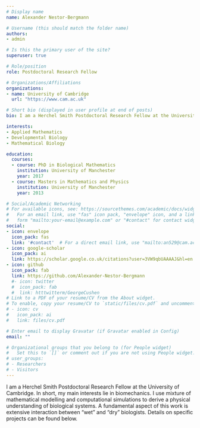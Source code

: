 ```yaml
---
# Display name
name: Alexander Nestor-Bergmann

# Username (this should match the folder name)
authors:
- admin

# Is this the primary user of the site?
superuser: true

# Role/position
role: Postdoctoral Research Fellow

# Organizations/Affiliations
organizations:
- name: University of Cambridge
  url: "https://www.cam.ac.uk"

# Short bio (displayed in user profile at end of posts)
bio: I am a Herchel Smith Postdoctoral Research Fellow at the University of Cambridge. My research interests lie in mathematical biology.

interests:
- Applied Mathematics
- Developmental Biology
- Mathematical Biology

education:
  courses:
  - course: PhD in Biological Mathematics
    institution: University of Manchester
    year: 2017
  - course: Masters in Mathematics and Physics
    institution: University of Manchester
    year: 2013

# Social/Academic Networking
# For available icons, see: https://sourcethemes.com/academic/docs/widgets/#icons
#   For an email link, use "fas" icon pack, "envelope" icon, and a link in the
#   form "mailto:your-email@example.com" or "#contact" for contact widget.
social:
- icon: envelope
  icon_pack: fas
  link: '#contact'  # For a direct email link, use "mailto:an529@cam.ac.uk".
- icon: google-scholar
  icon_pack: ai
  link: https://scholar.google.co.uk/citations?user=3VW9qbUAAAAJ&hl=en
- icon: github
  icon_pack: fab
  link: https://github.com/Alexander-Nestor-Bergmann
  #- icon: twitter
  #  icon_pack: fab
  #  link: htttwitterm/GeorgeCushen
# Link to a PDF of your resume/CV from the About widget.
# To enable, copy your resume/CV to `static/files/cv.pdf` and uncomment the lines below.  
# - icon: cv
#   icon_pack: ai
#   link: files/cv.pdf

# Enter email to display Gravatar (if Gravatar enabled in Config)
email: ""

# Organizational groups that you belong to (for People widget)
#   Set this to `[]` or comment out if you are not using People widget.  
# user_groups:
# - Researchers
# - Visitors
---
```


I am a Herchel Smith Postdoctoral Research Fellow at the University of Cambridge. In short, my main interests lie in biomechanics. I use mixture of mathematical modelling and computational simulations to derive a physical understanding of biological systems. A fundamental aspect of this work is extensive interaction between “wet” and “dry” biologists. Details on specific projects can be found below.
